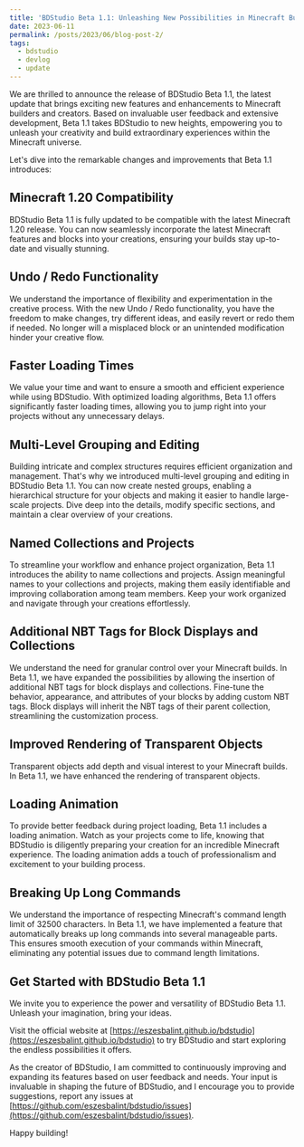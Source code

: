 ```yaml
---
title: 'BDStudio Beta 1.1: Unleashing New Possibilities in Minecraft Building'
date: 2023-06-11
permalink: /posts/2023/06/blog-post-2/
tags:
  - bdstudio
  - devlog
  - update
---
```


We are thrilled to announce the release of BDStudio Beta 1.1, the latest update that brings exciting new features and enhancements to Minecraft builders and creators. Based on invaluable user feedback and extensive development, Beta 1.1 takes BDStudio to new heights, empowering you to unleash your creativity and build extraordinary experiences within the Minecraft universe.

Let's dive into the remarkable changes and improvements that Beta 1.1 introduces:

## Minecraft 1.20 Compatibility

BDStudio Beta 1.1 is fully updated to be compatible with the latest Minecraft 1.20 release. You can now seamlessly incorporate the latest Minecraft features and blocks into your creations, ensuring your builds stay up-to-date and visually stunning.

## Undo / Redo Functionality

We understand the importance of flexibility and experimentation in the creative process. With the new Undo / Redo functionality, you have the freedom to make changes, try different ideas, and easily revert or redo them if needed. No longer will a misplaced block or an unintended modification hinder your creative flow.

## Faster Loading Times

We value your time and want to ensure a smooth and efficient experience while using BDStudio. With optimized loading algorithms, Beta 1.1 offers significantly faster loading times, allowing you to jump right into your projects without any unnecessary delays.

## Multi-Level Grouping and Editing

Building intricate and complex structures requires efficient organization and management. That's why we introduced multi-level grouping and editing in BDStudio Beta 1.1. You can now create nested groups, enabling a hierarchical structure for your objects and making it easier to handle large-scale projects. Dive deep into the details, modify specific sections, and maintain a clear overview of your creations.

## Named Collections and Projects

To streamline your workflow and enhance project organization, Beta 1.1 introduces the ability to name collections and projects. Assign meaningful names to your collections and projects, making them easily identifiable and improving collaboration among team members. Keep your work organized and navigate through your creations effortlessly.

## Additional NBT Tags for Block Displays and Collections

We understand the need for granular control over your Minecraft builds. In Beta 1.1, we have expanded the possibilities by allowing the insertion of additional NBT tags for block displays and collections. Fine-tune the behavior, appearance, and attributes of your blocks by adding custom NBT tags. Block displays will inherit the NBT tags of their parent collection, streamlining the customization process.

## Improved Rendering of Transparent Objects

Transparent objects add depth and visual interest to your Minecraft builds. In Beta 1.1, we have enhanced the rendering of transparent objects.

## Loading Animation

To provide better feedback during project loading, Beta 1.1 includes a loading animation. Watch as your projects come to life, knowing that BDStudio is diligently preparing your creation for an incredible Minecraft experience. The loading animation adds a touch of professionalism and excitement to your building process.

## Breaking Up Long Commands

We understand the importance of respecting Minecraft's command length limit of 32500 characters. In Beta 1.1, we have implemented a feature that automatically breaks up long commands into several manageable parts. This ensures smooth execution of your commands within Minecraft, eliminating any potential issues due to command length limitations.

## Get Started with BDStudio Beta 1.1

We invite you to experience the power and versatility of BDStudio Beta 1.1. Unleash your imagination, bring your ideas.

Visit the official website at [https://eszesbalint.github.io/bdstudio](https://eszesbalint.github.io/bdstudio) to try BDStudio and start exploring the endless possibilities it offers.

As the creator of BDStudio, I am committed to continuously improving and expanding its features based on user feedback and needs. Your input is invaluable in shaping the future of BDStudio, and I encourage you to provide suggestions, report any issues at [https://github.com/eszesbalint/bdstudio/issues](https://github.com/eszesbalint/bdstudio/issues).

Happy building!